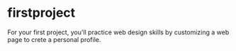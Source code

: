 # firstproject
 For your first project, you'll practice web design skills by customizing a web page to crete a personal profile.
